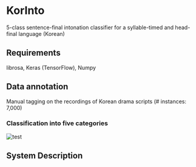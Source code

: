 # KorInto
5-class sentence-final intonation classifier for a syllable-timed and head-final language (Korean)

## Requirements
librosa, Keras (TensorFlow), Numpy

## Data annotation
Manual tagging on the recordings of Korean drama scripts (# instances: 7,000)
### Classification into five categories
![test](https://github.com/warnikchow/korinto/blob/master/fig2.png|width=100)

## System Description
